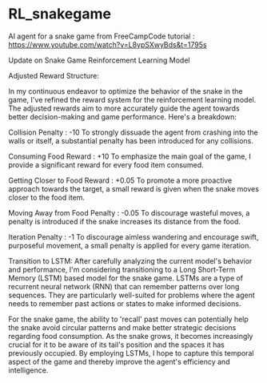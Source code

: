 # RL_snakegame
 AI agent for a snake game from FreeCampCode tutorial : https://www.youtube.com/watch?v=L8ypSXwyBds&t=1795s


Update on Snake Game Reinforcement Learning Model

Adjusted Reward Structure:

In my continuous endeavor to optimize the behavior of the snake in the game, I've refined the reward system for the reinforcement learning model. The adjusted rewards aim to more accurately guide the agent towards better decision-making and game performance. Here's a breakdown:

Collision Penalty : -10
To strongly dissuade the agent from crashing into the walls or itself, a substantial penalty has been introduced for any collisions.

Consuming Food Reward : +10
To emphasize the main goal of the game, I provide a significant reward for every food item consumed.

Getting Closer to Food Reward : +0.05
To promote a more proactive approach towards the target, a small reward is given when the snake moves closer to the food item.

Moving Away from Food Penalty : -0.05
To discourage wasteful moves, a penalty is introduced if the snake increases its distance from the food.

Iteration Penalty : -1
To discourage aimless wandering and encourage swift, purposeful movement, a small penalty is applied for every game iteration.


Transition to LSTM:
After carefully analyzing the current model's behavior and performance, I'm considering transitioning to a Long Short-Term Memory (LSTM) based model for the snake game. LSTMs are a type of recurrent neural network (RNN) that can remember patterns over long sequences. They are particularly well-suited for problems where the agent needs to remember past actions or states to make informed decisions.

For the snake game, the ability to 'recall' past moves can potentially help the snake avoid circular patterns and make better strategic decisions regarding food consumption. As the snake grows, it becomes increasingly crucial for it to be aware of its tail's position and the spaces it has previously occupied. By employing LSTMs, I hope to capture this temporal aspect of the game and thereby improve the agent's efficiency and intelligence.
